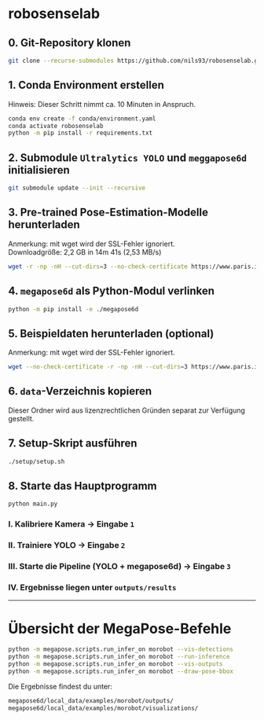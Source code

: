 # robosenselab

## 0. Git-Repository klonen
```bash
git clone --recurse-submodules https://github.com/nils93/robosenselab.git robosenselab && cd robosenselab
```

## 1. Conda Environment erstellen
Hinweis: Dieser Schritt nimmt ca. 10 Minuten in Anspruch.
```bash
conda env create -f conda/environment.yaml
conda activate robosenselab
python -m pip install -r requirements.txt
```

## 2. Submodule `Ultralytics YOLO` und `meggapose6d` initialisieren

```bash
git submodule update --init --recursive
```

## 3. Pre-trained Pose-Estimation-Modelle herunterladen
Anmerkung: mit wget wird der SSL-Fehler ignoriert.  
Downloadgröße: 2,2 GB in 14m 41s (2,53 MB/s)
```bash
wget -r -np -nH --cut-dirs=3 --no-check-certificate https://www.paris.inria.fr/archive_ylabbeprojectsdata/megapose/megapose-models/ -P megapose6d/local_data/megapose-models
```

## 4. `megapose6d` als Python-Modul verlinken
```bash
python -m pip install -e ./megapose6d
```

## 5. Beispieldaten herunterladen (optional)
Anmerkung: mit wget wird der SSL-Fehler ignoriert.
```bash
wget --no-check-certificate -r -np -nH --cut-dirs=3 https://www.paris.inria.fr/archive_ylabbeprojectsdata/megapose/examples/ -P megapose6d/local_data/examples
```

## 6. `data`-Verzeichnis kopieren
Dieser Ordner wird aus lizenzrechtlichen Gründen separat zur Verfügung gestellt.

## 7. Setup-Skript ausführen
```bash
./setup/setup.sh
```

## 8. Starte das Hauptprogramm
```bash
python main.py
```

### I. Kalibriere Kamera -> Eingabe `1`

### II. Trainiere YOLO -> Eingabe `2`

### III. Starte die Pipeline (YOLO + megapose6d) -> Eingabe `3`

### IV. Ergebnisse liegen unter `outputs/results`


---


# Übersicht der MegaPose-Befehle

```bash
python -m megapose.scripts.run_infer_on morobot --vis-detections
python -m megapose.scripts.run_infer_on morobot --run-inference
python -m megapose.scripts.run_infer_on morobot --vis-outputs
python -m megapose.scripts.run_infer_on morobot --draw-pose-bbox
```
Die Ergebnisse findest du unter:
```xml
megapose6d/local_data/examples/morobot/outputs/
megapose6d/local_data/examples/morobot/visualizations/

```

